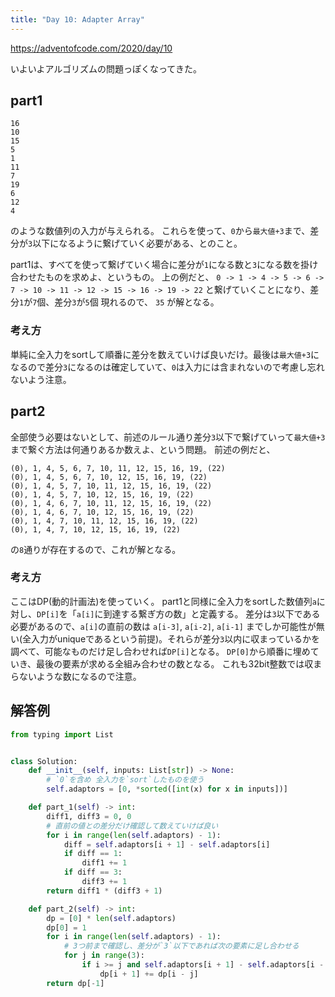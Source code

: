 ```yaml
---
title: "Day 10: Adapter Array"
---
```


https://adventofcode.com/2020/day/10

いよいよアルゴリズムの問題っぽくなってきた。


## part1

```
16
10
15
5
1
11
7
19
6
12
4
```

のような数値列の入力が与えられる。
これらを使って、`0`から`最大値+3`まで、差分が`3`以下になるように繋げていく必要がある、とのこと。

part1は、すべてを使って繋げていく場合に差分が`1`になる数と`3`になる数を掛け合わせたものを求めよ、というもの。
上の例だと、 `0 -> 1 -> 4 -> 5 -> 6 -> 7 -> 10 -> 11 -> 12 -> 15 -> 16 -> 19 -> 22` と繋げていくことになり、差分`1`が`7`個、差分`3`が`5`個 現れるので、 `35` が解となる。


### 考え方

単純に全入力をsortして順番に差分を数えていけば良いだけ。最後は`最大値+3`になるので差分`3`になるのは確定していて、`0`は入力には含まれないので考慮し忘れないよう注意。


## part2

全部使う必要はないとして、前述のルール通り差分`3`以下で繋げていって`最大値+3`まで繋ぐ方法は何通りあるか数えよ、という問題。
前述の例だと、

```
(0), 1, 4, 5, 6, 7, 10, 11, 12, 15, 16, 19, (22)
(0), 1, 4, 5, 6, 7, 10, 12, 15, 16, 19, (22)
(0), 1, 4, 5, 7, 10, 11, 12, 15, 16, 19, (22)
(0), 1, 4, 5, 7, 10, 12, 15, 16, 19, (22)
(0), 1, 4, 6, 7, 10, 11, 12, 15, 16, 19, (22)
(0), 1, 4, 6, 7, 10, 12, 15, 16, 19, (22)
(0), 1, 4, 7, 10, 11, 12, 15, 16, 19, (22)
(0), 1, 4, 7, 10, 12, 15, 16, 19, (22)
```
の`8`通りが存在するので、これが解となる。


### 考え方

ここはDP(動的計画法)を使っていく。
part1と同様に全入力をsortした数値列`a`に対し、`DP[i]`を「`a[i]`に到達する繋ぎ方の数」と定義する。
差分は`3`以下である必要があるので、`a[i]`の直前の数は `a[i-3]`, `a[i-2]`, `a[i-1]` までしか可能性が無い(全入力がuniqueであるという前提)。それらが差分`3`以内に収まっているかを調べて、可能なものだけ足し合わせれば`DP[i]`となる。
`DP[0]`から順番に埋めていき、最後の要素が求める全組み合わせの数となる。
これも32bit整数では収まらないような数になるので注意。


## 解答例

```python
from typing import List


class Solution:
    def __init__(self, inputs: List[str]) -> None:
        # `0`を含め 全入力を`sort`したものを使う
        self.adaptors = [0, *sorted([int(x) for x in inputs])]

    def part_1(self) -> int:
        diff1, diff3 = 0, 0
        # 直前の値との差分だけ確認して数えていけば良い
        for i in range(len(self.adaptors) - 1):
            diff = self.adaptors[i + 1] - self.adaptors[i]
            if diff == 1:
                diff1 += 1
            if diff == 3:
                diff3 += 1
        return diff1 * (diff3 + 1)

    def part_2(self) -> int:
        dp = [0] * len(self.adaptors)
        dp[0] = 1
        for i in range(len(self.adaptors) - 1):
            # 3つ前まで確認し、差分が`3`以下であれば次の要素に足し合わせる
            for j in range(3):
                if i >= j and self.adaptors[i + 1] - self.adaptors[i - j] <= 3:
                    dp[i + 1] += dp[i - j]
        return dp[-1]
```

